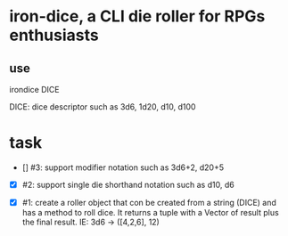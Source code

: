 # iron-dice, a CLI die roller for RPGs enthusiasts

## use

irondice DICE

DICE: dice descriptor such as 3d6, 1d20, d10, d100

# task

- [] #3: support modifier notation such as 3d6+2, d20+5

- [x] #2: support single die shorthand notation such as d10, d6

- [x] #1: create a roller object that con be created from a string (DICE) and has a
  method to roll dice. It returns a tuple with a Vector of result plus the final
  result. IE: 3d6 -> ([4,2,6], 12)
